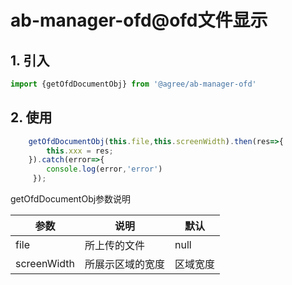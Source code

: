 # ab-manager-ofd@ofd文件显示

## 1. 引入

```js
import {getOfdDocumentObj} from '@agree/ab-manager-ofd'
```

## 2. 使用

```js
    getOfdDocumentObj(this.file,this.screenWidth).then(res=>{
        this.xxx = res;
    }).catch(error=>{
        console.log(error,'error')
     });
```

getOfdDocumentObj参数说明

|参数|说明|默认|
|---|---|---|
|file|所上传的文件|null|
|screenWidth|所展示区域的宽度|区域宽度|
